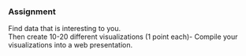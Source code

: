 
### Assignment
Find data that is interesting to you.  
Then create 10-20 different visualizations (1 point each)- Compile your visualizations into a web presentation.   




